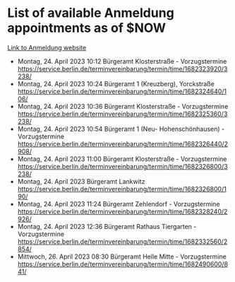 # List of available Anmeldung appointments as of $NOW
[Link to Anmeldung website](https://service.berlin.de/terminvereinbarung/termin/tag.php?termin=1&anliegen[]=120686&dienstleisterlist=122210,122217,327316,122219,327312,122227,327314,122231,327346,122243,327348,122254,122252,329742,122260,329745,122262,329748,122271,327278,122273,327274,122277,327276,330436,122280,327294,122282,327290,122284,327292,122291,327270,122285,327266,122286,327264,122296,327268,150230,329760,122297,327286,122294,327284,122312,329763,122314,329775,122304,327330,122311,327334,122309,327332,317869,122281,327352,122279,329772,122283,122276,327324,122274,327326,122267,329766,122246,327318,122251,327320,122257,327322,122208,327298,122226,327300&herkunft=http%3A%2F%2Fservice.berlin.de%2Fdienstleistung%2F120686%2F)
- Montag, 24. April 2023 10:12 Bürgeramt Klosterstraße - Vorzugstermine https://service.berlin.de/terminvereinbarung/termin/time/1682323920/3238/
- Montag, 24. April 2023 10:24 Bürgeramt 1 (Kreuzberg), Yorckstraße https://service.berlin.de/terminvereinbarung/termin/time/1682324640/106/
- Montag, 24. April 2023 10:36 Bürgeramt Klosterstraße - Vorzugstermine https://service.berlin.de/terminvereinbarung/termin/time/1682325360/3238/
- Montag, 24. April 2023 10:54 Bürgeramt 1 (Neu- Hohenschönhausen) - Vorzugstermine https://service.berlin.de/terminvereinbarung/termin/time/1682326440/2908/
- Montag, 24. April 2023 11:00 Bürgeramt Klosterstraße - Vorzugstermine https://service.berlin.de/terminvereinbarung/termin/time/1682326800/3238/
- Montag, 24. April 2023  Bürgeramt Lankwitz https://service.berlin.de/terminvereinbarung/termin/time/1682326800/190/
- Montag, 24. April 2023 11:24 Bürgeramt Zehlendorf - Vorzugstermine https://service.berlin.de/terminvereinbarung/termin/time/1682328240/2926/
- Montag, 24. April 2023 12:36 Bürgeramt Rathaus Tiergarten - Vorzugstermine https://service.berlin.de/terminvereinbarung/termin/time/1682332560/2854/
- Mittwoch, 26. April 2023 08:30 Bürgeramt Helle Mitte - Vorzugstermine https://service.berlin.de/terminvereinbarung/termin/time/1682490600/841/
